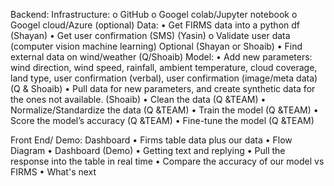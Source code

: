 Backend:
Infrastructure:
o	GitHub
o	Googel colab/Jupyter notebook
o	Googel cloud/Azure (optional)
Data:
•	Get FIRMS data into a python df  (Shayan)
•	Get user confirmation (SMS) (Yasin)
o	Validate user data (computer vision machine learning) Optional (Shayan or Shoaib)
•	Find external data on wind/weather (Q/Shoaib)
Model:
•	Add new parameters: wind direction, wind speed, rainfall, ambient temperature, cloud coverage, land type, user confirmation (verbal), user confirmation (image/meta data) (Q & Shoaib)
•	Pull data for new parameters, and create synthetic data for the ones not available. (Shoaib)
•	Clean the data (Q &TEAM)
•	Normalize/Standardize the data (Q &TEAM)
•	Train the model (Q &TEAM)
•	Score the model’s accuracy (Q &TEAM)
•	Fine-tune the model (Q &TEAM)

Front End/ Demo:
Dashboard
•	Firms table data plus our data
•	Flow Diagram
•	Dashboard (Demo)
•	Getting text and replying
•	Pull the response into the table in real time
•	Compare the accuracy of our model vs FIRMS
•	What's next
